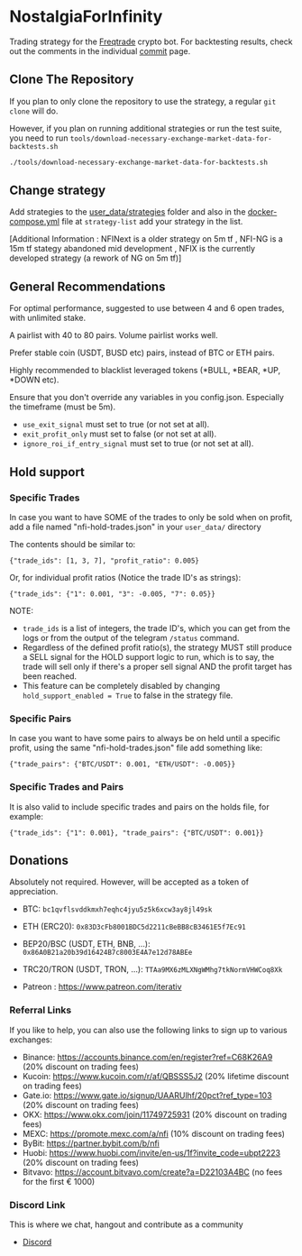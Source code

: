 # NostalgiaForInfinity
Trading strategy for the [Freqtrade](https://www.freqtrade.io) crypto bot. For backtesting results, check out the comments in the individual [commit](https://github.com/iterativv/NostalgiaForInfinity/commits/main) page.

## Clone The Repository
If you plan to only clone the repository to use the strategy, a regular ``git clone`` will do.

However, if you plan on running additional strategies or run the test suite, you need to run ``tools/download-necessary-exchange-market-data-for-backtests.sh``

```bash
./tools/download-necessary-exchange-market-data-for-backtests.sh
```



## Change strategy

Add strategies to the [user_data/strategies](user_data/strategies) folder and also in the [docker-compose.yml](docker-compose.yml) file at `strategy-list` add your strategy in the list.

[Additional Information : NFINext is a older strategy on 5m tf , NFI-NG is a 15m tf stategy abandoned mid development , NFIX is the currently developed strategy (a rework of NG on 5m tf)]

## General Recommendations

For optimal performance, suggested to use between 4 and 6 open trades, with unlimited stake.

A pairlist with 40 to 80 pairs. Volume pairlist works well.

Prefer stable coin (USDT, BUSD etc) pairs, instead of BTC or ETH pairs.

Highly recommended to blacklist leveraged tokens (*BULL, *BEAR, *UP, *DOWN etc).

Ensure that you don't override any variables in you config.json. Especially the timeframe (must be 5m).

* `use_exit_signal` must set to true (or not set at all).
* `exit_profit_only` must set to false (or not set at all).
* `ignore_roi_if_entry_signal` must set to true (or not set at all).

## Hold support

### Specific Trades

  In case you want to have SOME of the trades to only be sold when on profit, add a file named "nfi-hold-trades.json" in your `user_data/` directory

  The contents should be similar to:

  `{"trade_ids": [1, 3, 7], "profit_ratio": 0.005}`

  Or, for individual profit ratios (Notice the trade ID's as strings):

  `{"trade_ids": {"1": 0.001, "3": -0.005, "7": 0.05}}`

  NOTE:
   * `trade_ids` is a list of integers, the trade ID's, which you can get from the logs or from the output of the telegram `/status` command.
   * Regardless of the defined profit ratio(s), the strategy MUST still produce a SELL signal for the HOLD support logic to run, which is to say, the trade will sell only if there's a proper sell signal AND the profit target has been reached.
   * This feature can be completely disabled by changing `hold_support_enabled = True` to false in the strategy file.

### Specific Pairs

  In case you want to have some pairs to always be on held until a specific profit, using the same "nfi-hold-trades.json" file add something like:

  `{"trade_pairs": {"BTC/USDT": 0.001, "ETH/USDT": -0.005}}`

### Specific Trades and Pairs

  It is also valid to include specific trades and pairs on the holds file, for example:

  `{"trade_ids": {"1": 0.001}, "trade_pairs": {"BTC/USDT": 0.001}}`

## Donations

Absolutely not required. However, will be accepted as a token of appreciation.

* BTC: `bc1qvflsvddkmxh7eqhc4jyu5z5k6xcw3ay8jl49sk`
* ETH (ERC20): `0x83D3cFb8001BDC5d2211cBeBB8cB3461E5f7Ec91`
* BEP20/BSC (USDT, ETH, BNB, ...): `0x86A0B21a20b39d16424B7c8003E4A7e12d78ABEe`
* TRC20/TRON (USDT, TRON, ...): `TTAa9MX6zMLXNgWMhg7tkNormVHWCoq8Xk`

* Patreon : https://www.patreon.com/iterativ

### Referral Links

If you like to help, you can also use the following links to sign up to various exchanges:

* Binance: https://accounts.binance.com/en/register?ref=C68K26A9 (20% discount on trading fees)
* Kucoin: https://www.kucoin.com/r/af/QBSSS5J2 (20% lifetime discount on trading fees)
* Gate.io: https://www.gate.io/signup/UAARUlhf/20pct?ref_type=103 (20% discount on trading fees)
* OKX: https://www.okx.com/join/11749725931 (20% discount on trading fees)
* MEXC: https://promote.mexc.com/a/nfi  (10% discount on trading fees)
* ByBit: https://partner.bybit.com/b/nfi
* Huobi: https://www.huobi.com/invite/en-us/1f?invite_code=ubpt2223 (20% discount on trading fees)
* Bitvavo: https://account.bitvavo.com/create?a=D22103A4BC (no fees for the first € 1000)

### Discord Link

This is where we chat, hangout and contribute as a community

* [Discord](https://discord.gg/DeAmv3btxQ)
